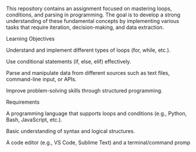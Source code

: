This repository contains an assignment focused on mastering loops, conditions, and parsing in programming. The goal is to develop a strong understanding of these fundamental concepts by implementing various tasks that require iteration, decision-making, and data extraction.


Learning Objectives

Understand and implement different types of loops (for, while, etc.).

Use conditional statements (if, else, elif) effectively.

Parse and manipulate data from different sources such as text files, command-line input, or APIs.

Improve problem-solving skills through structured programming.


Requirements

A programming language that supports loops and conditions (e.g., Python, Bash, JavaScript, etc.).

Basic understanding of syntax and logical structures.

A code editor (e.g., VS Code, Sublime Text) and a terminal/command promp
